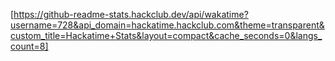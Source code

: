 [https://github-readme-stats.hackclub.dev/api/wakatime?username=728&api_domain=hackatime.hackclub.com&theme=transparent&custom_title=Hackatime+Stats&layout=compact&cache_seconds=0&langs_count=8]


<!--
**Akiva-Cohen/Akiva-Cohen** is a ✨ _special_ ✨ repository because its `README.md` (this file) appears on your GitHub profile.

Here are some ideas to get you started:

- 🔭 I’m currently working on ...
- 🌱 I’m currently learning ...
- 👯 I’m looking to collaborate on ...
- 🤔 I’m looking for help with ...
- 💬 Ask me about ...
- 📫 How to reach me: ...
- 😄 Pronouns: ...
- ⚡ Fun fact: ...
-->
